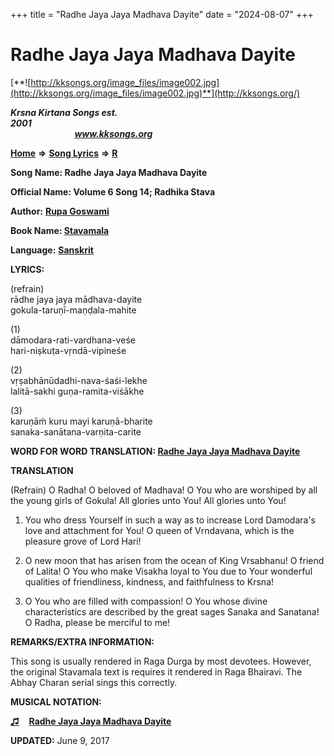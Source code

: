 +++
title = "Radhe Jaya Jaya Madhava Dayite"
date = "2024-08-07"
+++

# Radhe Jaya Jaya Madhava Dayite
[**![http://kksongs.org/image_files/image002.jpg](http://kksongs.org/image_files/image002.jpg)**](http://kksongs.org/)

**_Krsna Kirtana Songs est. 2001_**                                                                                                                                                 **_www.kksongs.org_**

[**Home**](http://kksongs.org/) **⇒** [**Song Lyrics**](http://kksongs.org/lyrics.html) **⇒** [**R**](http://kksongs.org/songs/song_r.html)

**Song Name: Radhe Jaya Jaya Madhava Dayite**

**Official Name: Volume 6 Song 14; Radhika Stava**

**Author:** [**Rupa Goswami**](http://kksongs.org/authors/list/rupa.html)

**Book Name: [Stavamala](http://kksongs.org/authors/literature/stavamala.html)**

**Language:** [**Sanskrit**](http://kksongs.org/language/list/sanskrit.html)

**LYRICS:**

(refrain)  
rādhe jaya jaya mādhava-dayite  
gokula-taruṇī-maṇḍala-mahite

(1)  
dāmodara-rati-vardhana-veśe  
hari-niṣkuṭa-vṛndā-vipineśe

(2)  
vṛṣabhānūdadhi-nava-śaśi-lekhe  
lalitā-sakhi guṇa-ramita-viśākhe

(3)  
karuṇāḿ kuru mayi karuṇā-bharite  
sanaka-sanātana-varṇita-carite

**WORD FOR WORD TRANSLATION: [Radhe Jaya Jaya Madhava Dayite](http://kksongs.org/synonym/r/radhejayajayamadhava.html)**

**TRANSLATION**

(Refrain) O Radha! O beloved of Madhava! O You who are worshiped by all the young girls of Gokula! All glories unto You! All glories unto You!

1) You who dress Yourself in such a way as to increase Lord Damodara's love and attachment for You! O queen of Vrndavana, which is the pleasure grove of Lord Hari!

2) O new moon that has arisen from the ocean of King Vrsabhanu! O friend of Lalita! O You who make Visakha loyal to You due to Your wonderful qualities of friendliness, kindness, and faithfulness to Krsna!

3) O You who are filled with compassion! O You whose divine characteristics are described by the great sages Sanaka and Sanatana! O Radha, please be merciful to me!

**REMARKS/EXTRA INFORMATION:**

This song is usually rendered in Raga Durga by most devotees. However, the original Stavamala text is requires it rendered in Raga Bhairavi. The Abhay Charan serial sings this correctly.

**MUSICAL NOTATION:**

**[♫](http://kksongs.org/vsongs/radhejayajayamadhavadayite.html)**    **[Radhe Jaya Jaya Madhava Dayite](http://kksongs.org/vsongs/radhejayajayamadhavadayite.html)**

**UPDATED:** June 9, 2017